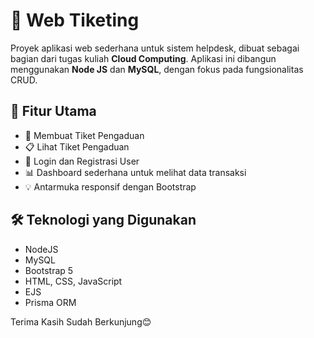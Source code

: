 # 🎫 Web Tiketing

Proyek aplikasi web sederhana untuk sistem helpdesk, dibuat sebagai bagian dari tugas kuliah **Cloud Computing**. Aplikasi ini dibangun menggunakan **Node JS** dan **MySQL**, dengan fokus pada fungsionalitas CRUD.

## 🚀 Fitur Utama

- 🧾 Membuat Tiket Pengaduan
- 📋 Lihat Tiket Pengaduan
- 🔐 Login dan Registrasi User
- 📊 Dashboard sederhana untuk melihat data transaksi
- 💡 Antarmuka responsif dengan Bootstrap

## 🛠️ Teknologi yang Digunakan

- NodeJS
- MySQL
- Bootstrap 5
- HTML, CSS, JavaScript
- EJS
- Prisma ORM

Terima Kasih Sudah Berkunjung😊
